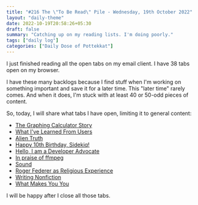 ```yaml
---
title: "#216 The \"To Be Read\" Pile - Wednesday, 19th October 2022"
layout: "daily-theme"
date: 2022-10-19T20:58:26+05:30
draft: false
summary: "Catching up on my reading lists. I'm doing poorly."
tags: ["daily log"]
categories: ["Daily Dose of Pottekkat"]
---
```


I just finished reading all the open tabs on my email client. I have 38 tabs open on my browser.

I have these many backlogs because I find stuff when I'm working on something important and save it for a later time. This "later time" rarely comes. And when it does, I'm stuck with at least 40 or 50-odd pieces of content.

So, today, I will share what tabs I have open, limiting it to general content:

* [The Graphing Calculator Story](https://www.pacifict.com/Story/)
* [What I've Learned From Users](http://www.paulgraham.com/users.html)
* [Alien Truth](http://www.paulgraham.com/alien.html)
* [Happy 10th Birthday, Sidekiq!](https://www.mikeperham.com/2022/01/17/happy-10th-birthday-sidekiq/)
* [Hello, I am a Developer Advocate](https://medium.com/@joelmarcey/hello-i-am-a-developer-advocate-ff7db13058c7)
* [In praise of ffmpeg](https://drewdevault.com/2022/10/12/In-praise-of-ffmpeg.html)
* [Sound](https://ciechanow.ski/sound/)
* [Roger Federer as Religious Experience](https://www.nytimes.com/2006/08/20/sports/playmagazine/20federer.html)
* [Writing Nonfiction](https://www.brainspodcast.com/episode/writing-nonfiction)
* [What Makes You You](https://waitbutwhy.com/2014/12/what-makes-you-you.html?utm_source=Main+List&utm_campaign=07785e1d03-AUTO_ARCHIVE-08&utm_medium=email&utm_term=0_5b568bad0b-07785e1d03-55523149&mc_cid=07785e1d03)

I will be happy after I close all those tabs.
